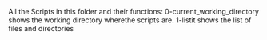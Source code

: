 All the Scripts in this folder and their functions:
0-current_working_directory shows the working directory wherethe scripts are.
1-listit shows the list of files and directories  
